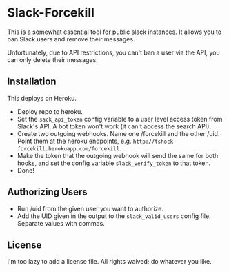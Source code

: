 # Slack-Forcekill

This is a somewhat essential tool for public slack instances. It allows you to ban Slack users and remove their messages.

Unfortunately, due to API restrictions, you can't ban a user via the API, you can only delete their messages.

## Installation

This deploys on Heroku.

* Deploy repo to heroku.
* Set the ```sack_api_token``` config variable to a user level access token from Slack's API. A bot token won't work (it can't access the search API).
* Create two outgoing webhooks. Name one /forcekill and the other /uid. Point them at the heroku endpoints, e.g. ```http://tshock-forcekill.herokuapp.com/forcekill```.
* Make the token that the outgoing webhook will send the same for both hooks, and set the config variable ```slack_verify_token``` to that token.
* Done!

## Authorizing Users

* Run /uid from the given user you want to authorize.
* Add the UID given in the output to the ```slack_valid_users``` config file. Separate values with commas.

## License

I'm too lazy to add a license file. All rights waived; do whatever you like.